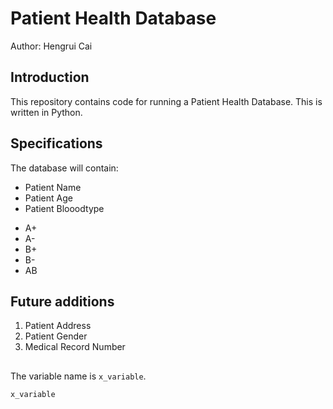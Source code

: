 # Patient Health Database

Author: Hengrui Cai

## Introduction
This repository contains code for running a Patient Health Database.
This is written in Python.

## Specifications
The database will contain:
* Patient Name
* Patient Age
* Patient Blooodtype
 - A+
 - A-
 - B+
 - B-
 - AB

 ## Future additions
1. Patient Address
2. Patient Gender
3. Medical Record Number

##


The variable name is `x_variable`.

```
x_variable 
```
